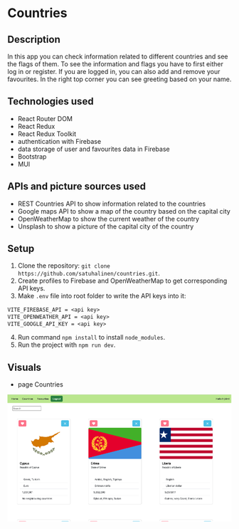 # Countries

## Description

In this app you can check information related to different countries and see the flags of them. To see the information and flags you have to first either log in or register. If you are logged in, you can also add and remove your favourites. In the right top corner you can see greeting based on your name.

## Technologies used

- React Router DOM
- React Redux
- React Redux Toolkit
- authentication with Firebase
- data storage of user and favourites data in Firebase
- Bootstrap
- MUI

## APIs and picture sources used

- REST Countries API to show information related to the countries
- Google maps API to show a map of the country based on the capital city
- OpenWeatherMap to show the current weather of the country
- Unsplash to show a picture of the capital city of the country

## Setup

1. Clone the repository: `git clone https://github.com/satuhalinen/countries.git`.
2. Create profiles to Firebase and OpenWeatherMap to get corresponding API keys.
3. Make `.env` file into root folder to write the API keys into it:

```
VITE_FIREBASE_API = <api key>
VITE_OPENWEATHER_API = <api key>
VITE_GOOGLE_API_KEY = <api key>
```

4. Run command `npm install` to install `node_modules`.
5. Run the project with `npm run dev`.

## Visuals

- page Countries

![Countries page](./public/countries.png)

